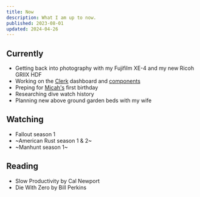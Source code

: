 ```yaml
---
title: Now
description: What I am up to now.
published: 2023-08-01
updated: 2024-04-26
---
```


## Currently

- Getting back into photography with my Fujifilm XE-4 and my new Ricoh GRIIX HDF
- Working on the [Clerk](https://clerk.com) dashboard and [components](https://clerk.com/docs/components/overview)
- Preping for [Micah's](/micah) first birthday
- Researching dive watch history
- Planning new above ground garden beds with my wife

## Watching

- Fallout season 1
- ~American Rust season 1 & 2~
- ~Manhunt season 1~

## Reading

- Slow Productivity by Cal Newport
- Die With Zero by Bill Perkins
